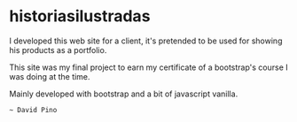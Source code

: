 # historiasilustradas
I developed this web site for a client, it's pretended to be used for showing his products as a portfolio.

This site was my final project to earn my certificate of a bootstrap's course I was doing at the time.

Mainly developed with bootstrap and a bit of javascript vanilla.

    ~ David Pino

